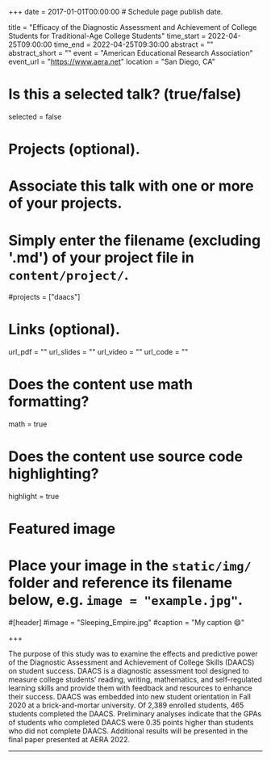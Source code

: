 +++
date = 2017-01-01T00:00:00  # Schedule page publish date.

title = "Efficacy of the Diagnostic Assessment and Achievement of College Students for Traditional-Age College Students"
time_start = 2022-04-25T09:00:00
time_end = 2022-04-25T09:30:00
abstract = ""
abstract_short = ""
event = "American Educational Research Association"
event_url = "https://www.aera.net"
location = "San Diego, CA"

# Is this a selected talk? (true/false)
selected = false

# Projects (optional).
#   Associate this talk with one or more of your projects.
#   Simply enter the filename (excluding '.md') of your project file in `content/project/`.
#projects = ["daacs"]

# Links (optional).
url_pdf = ""
url_slides = ""
url_video = ""
url_code = ""

# Does the content use math formatting?
math = true

# Does the content use source code highlighting?
highlight = true

# Featured image
# Place your image in the `static/img/` folder and reference its filename below, e.g. `image = "example.jpg"`.
#[header]
#image = "Sleeping_Empire.jpg"
#caption = "My caption :smile:"

+++

The purpose of this study was to examine the effects and predictive power of the Diagnostic Assessment and Achievement of College Skills (DAACS) on student success. DAACS is a diagnostic assessment tool designed to measure college students’ reading, writing, mathematics, and self-regulated learning skills and provide them with feedback and resources to enhance their success. DAACS was embedded into new student orientation in Fall 2020 at a brick-and-mortar university. Of 2,389 enrolled students, 465 students completed the DAACS. Preliminary analyses indicate that the GPAs of students who completed DAACS were 0.35 points higher than students who did not complete DAACS. Additional results will be presented in the final paper presented at AERA 2022.

______

